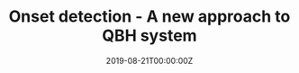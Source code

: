 ---
title: "Onset detection - A new approach to QBH system"
authors:
  - Ritwik Bhaduri
  - Soham Bonnerjee
  - Subhrajyoty Roy
date: "2019-08-21T00:00:00Z"
summary: We develop a QBH (Query-by-Humming) system based on detection of onsets of a song, within a statistical framework.
tags:
  - Sound processing
  - Hypothesis testing
links:
  - type: arxiv
    url: "https://arxiv.org/abs/1908.07409"
  - type: code
    url: https://github.com/subroy13/OnsetDetection

mytype: "publication"
---